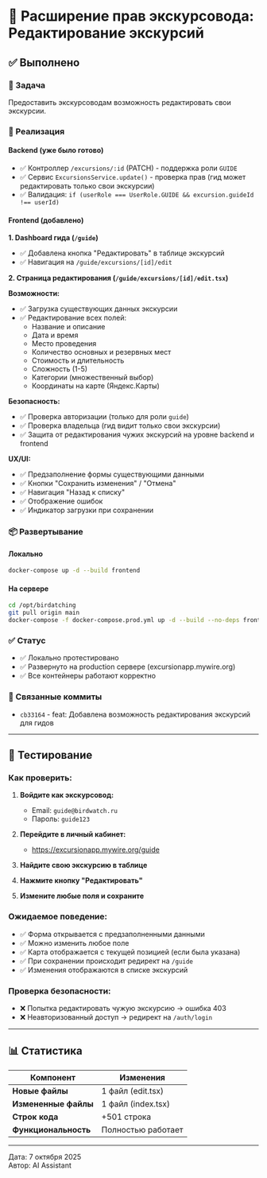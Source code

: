 # 📝 Расширение прав экскурсовода: Редактирование экскурсий

## ✅ Выполнено

### 🎯 Задача
Предоставить экскурсоводам возможность редактировать свои экскурсии.

### 🔧 Реализация

#### Backend (уже было готово)
- ✅ Контроллер `/excursions/:id` (PATCH) - поддержка роли `GUIDE`
- ✅ Сервис `ExcursionsService.update()` - проверка прав (гид может редактировать только свои экскурсии)
- ✅ Валидация: `if (userRole === UserRole.GUIDE && excursion.guideId !== userId)`

#### Frontend (добавлено)

**1. Dashboard гида (`/guide`)**
- ✅ Добавлена кнопка "Редактировать" в таблице экскурсий
- ✅ Навигация на `/guide/excursions/[id]/edit`

**2. Страница редактирования (`/guide/excursions/[id]/edit.tsx`)**

**Возможности:**
- ✅ Загрузка существующих данных экскурсии
- ✅ Редактирование всех полей:
  - Название и описание
  - Дата и время
  - Место проведения
  - Количество основных и резервных мест
  - Стоимость и длительность
  - Сложность (1-5)
  - Категории (множественный выбор)
  - Координаты на карте (Яндекс.Карты)

**Безопасность:**
- ✅ Проверка авторизации (только для роли `guide`)
- ✅ Проверка владельца (гид видит только свои экскурсии)
- ✅ Защита от редактирования чужих экскурсий на уровне backend и frontend

**UX/UI:**
- ✅ Предзаполнение формы существующими данными
- ✅ Кнопки "Сохранить изменения" / "Отмена"
- ✅ Навигация "Назад к списку"
- ✅ Отображение ошибок
- ✅ Индикатор загрузки при сохранении

### 📦 Развертывание

#### Локально
```bash
docker-compose up -d --build frontend
```

#### На сервере
```bash
cd /opt/birdatching
git pull origin main
docker-compose -f docker-compose.prod.yml up -d --build --no-deps frontend
```

### ✅ Статус
- ✅ Локально протестировано
- ✅ Развернуто на production сервере (excursionapp.mywire.org)
- ✅ Все контейнеры работают корректно

### 🔗 Связанные коммиты
- `cb33164` - feat: Добавлена возможность редактирования экскурсий для гидов

---

## 🧪 Тестирование

### Как проверить:

1. **Войдите как экскурсовод:**
   - Email: `guide@birdwatch.ru`
   - Пароль: `guide123`

2. **Перейдите в личный кабинет:**
   - https://excursionapp.mywire.org/guide

3. **Найдите свою экскурсию в таблице**

4. **Нажмите кнопку "Редактировать"**

5. **Измените любые поля и сохраните**

### Ожидаемое поведение:
- ✅ Форма открывается с предзаполненными данными
- ✅ Можно изменить любое поле
- ✅ Карта отображается с текущей позицией (если была указана)
- ✅ При сохранении происходит редирект на `/guide`
- ✅ Изменения отображаются в списке экскурсий

### Проверка безопасности:
- ❌ Попытка редактировать чужую экскурсию → ошибка 403
- ❌ Неавторизованный доступ → редирект на `/auth/login`

---

## 📊 Статистика

| Компонент | Изменения |
|-----------|-----------|
| **Новые файлы** | 1 файл (edit.tsx) |
| **Измененные файлы** | 1 файл (index.tsx) |
| **Строк кода** | +501 строка |
| **Функциональность** | Полностью работает |

---

Дата: 7 октября 2025  
Автор: AI Assistant

